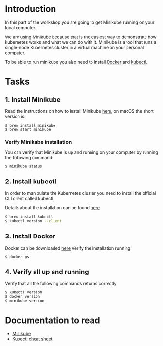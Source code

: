 # Introduction

In this part of the workshop you are going to get Minikube running on your local computer. 

We are using Minikube because that is the easiest way to demonstrate how kubernetes works and what we can do with it. Minikube is a tool that runs a single-node Kubernetes cluster in a virtual machine on your personal computer.

To be able to run minikube you also need to install [Docker](https://docs.docker.com/install/) and [kubectl](https://kubernetes.io/docs/reference/kubectl/kubectl/).

# Tasks

## 1. Install Minikube
Read the instructions on how to install Minikube [here](https://kubernetes.io/docs/tasks/tools/install-minikube/), on macOS the short version is:

```
$ brew install minikube
$ brew start minikube
```

### Verify Minikube installation

You can verify that Minikube is up and running on your computer by running the following command:

```
$ minikube status
```

## 2. Install kubectl
In order to manipulate the Kubernetes cluster you need to install the official CLI client called kubectl.

Details about the installation can be found [here](https://kubernetes.io/docs/tasks/tools/install-kubectl/)

```sh
$ brew install kubectl
$ kubectl version --client
```

## 3. Install Docker
Docker can be downloaded [here](https://docs.docker.com/install/)
Verify the installation running:

```
$ docker ps
```

## 4. Verify all up and running
Verify that all the following commands returns correctly

```
$ kubectl version
$ docker version
$ minikube version
```

# Documentation to read

- [Minikube](https://kubernetes.io/docs/setup/learning-environment/minikube/)
- [Kubectl cheat sheet](https://kubernetes.io/docs/reference/kubectl/cheatsheet/)